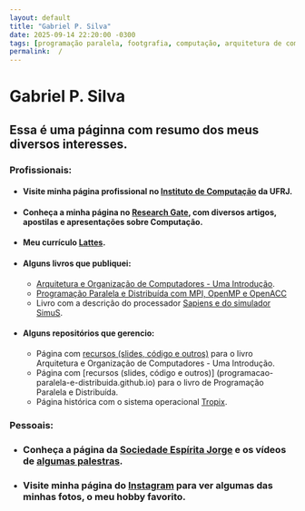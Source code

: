 ```yaml
---
layout: default
title: "Gabriel P. Silva"
date: 2025-09-14 22:20:00 -0300
tags: [programação paralela, footgrafia, computação, arquitetura de computadores, organização de computadores, libguagem de montagem, computador, sistemas operacionais, javasccript, computer, computer architecture, multithreading, processor, parallel, operating systems, unix, linux, accessibility, parallel programing, MPI, PVM, OpenMP, digital, circuits]
permalink:  /
---
```



# Gabriel P. Silva

## Essa é uma páginna com resumo dos meus diversos interesses. 

### Profissionais:

- #### Visite minha página profissional no [Instituto de Computação](https://www.ic.ufrj.br/~gabriel) da UFRJ.

- #### Conheça a minha página no [Research Gate](https://www.researchgate.net/profile/Gabriel-Silva-130), com diversos artigos, apostilas e apresentações sobre Computação.
- #### Meu currículo [Lattes]( http://lattes.cnpq.br/8636301961155552).
  
- #### Alguns livros que publiquei:
  - [Arquitetura e Organização de Computadores - Uma Introdução](https://www.grupogen.com.br/livro-arquitetura-e-organizacao-de-computadores-uma-introducao-gabriel-pereira-da-silva-e-jose-antonio-dos-santos-borges-editora-ltc-9788521638650).
  - [Programação Paralela e Distribuída com MPI, OpenMP e OpenACC](https://www.casadocodigo.com.br/products/livro-programacao-paralela)
  - Livro com a descrição do processador [Sapiens e do simulador SimuS](https://www.amazon.com.br/SimuS-Simulador-Didático-Arquitetura-Computadores/dp/1973359707).
    
- #### Alguns repositórios que gerencio:
  - Página com [recursos (slides, código e outros)](https://simulador-simus.github.io) para o livro Arquitetura e Organização de Computadores - Uma Introdução.
  - Página com [recursos (slides, código e outros)] (programacao-paralela-e-distribuida.github.io) para o livro de Programação Paralela e Distribuída. 
  - Página histórica com o sistema operacional [Tropix](https://tropix-ufrj.github.io).
    
### Pessoais:

- ### Conheça a página da [Sociedade Espírita Jorge](https://wwww.sej.org.br) e os vídeos de [algumas palestras](https://www.youtube.com/c/SociedadeEspíritaJorge/streams).
- ### Visite minha página do [Instagram](https://www.instagram.com/gpsilva2003) para ver algumas das minhas fotos, o meu hobby favorito.
